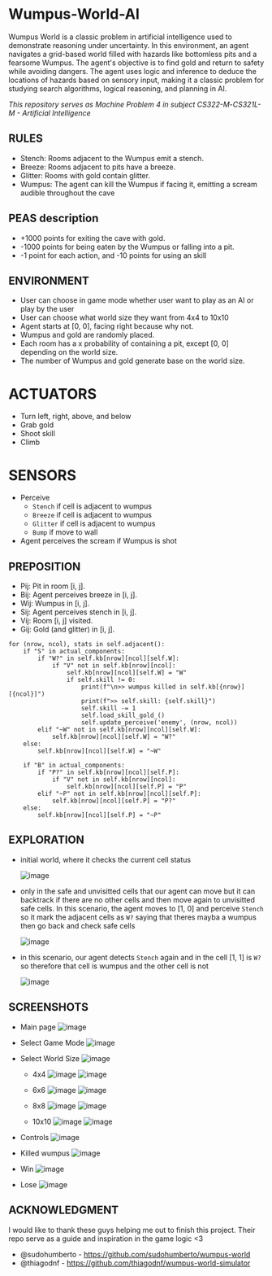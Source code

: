 # Wumpus-World-AI

Wumpus World is a classic problem in artificial intelligence used to demonstrate reasoning under uncertainty. In this environment, an agent navigates a grid-based world filled with hazards like bottomless pits and a fearsome Wumpus. The agent's objective is to find gold and return to safety while avoiding dangers. The agent uses logic and inference to deduce the locations of hazards based on sensory input, making it a classic problem for studying search algorithms, logical reasoning, and planning in AI.

_This repository serves as Machine Problem 4 in subject CS322-M_-_CS321L-M - Artificial Intelligence_

## RULES

- Stench: Rooms adjacent to the Wumpus emit a stench.
- Breeze: Rooms adjacent to pits have a breeze.
- Glitter: Rooms with gold contain glitter.
- Wumpus: The agent can kill the Wumpus if facing it, emitting a scream audible throughout the cave

## PEAS description

- +1000 points for exiting the cave with gold.
- -1000 points for being eaten by the Wumpus or falling into a pit.
- -1 point for each action, and -10 points for using an skill

## ENVIRONMENT

- User can choose in game mode whether user want to play as an AI or play by the user
- User can choose what world size they want from 4x4 to 10x10
- Agent starts at [0, 0], facing right because why not.
- Wumpus and gold are randomly placed.
- Each room has a x probability of containing a pit, except [0, 0] depending on the world size.
- The number of Wumpus and gold generate base on the world size.

# ACTUATORS

- Turn left, right, above, and below
- Grab gold
- Shoot skill
- Climb

# SENSORS

- Perceive
  - `Stench` if cell is adjacent to wumpus
  - `Breeze` if cell is adjacent to wumpus
  - `Glitter` if cell is adjacent to wumpus
  - `Bump` if move to wall
- Agent perceives the scream if Wumpus is shot

## PREPOSITION

- Pij: Pit in room [i, j].
- Bij: Agent perceives breeze in [i, j].
- Wij: Wumpus in [i, j].
- Sij: Agent perceives stench in [i, j].
- Vij: Room [i, j] visited.
- Gij: Gold (and glitter) in [i, j].

```
for (nrow, ncol), stats in self.adjacent():
    if "S" in actual_components:
        if "W?" in self.kb[nrow][ncol][self.W]:
            if "V" not in self.kb[nrow][ncol]:
                self.kb[nrow][ncol][self.W] = "W"
                if self.skill != 0:
                    print(f"\n>> wumpus killed in self.kb[{nrow}][{ncol}]")
                    print(f">> self.skill: {self.skill}")
                    self.skill -= 1
                    self.load_skill_gold_()
                    self.update_perceive('enemy', (nrow, ncol))
        elif "~W" not in self.kb[nrow][ncol][self.W]:
            self.kb[nrow][ncol][self.W] = "W?"
    else:
        self.kb[nrow][ncol][self.W] = "~W"

    if "B" in actual_components:
        if "P?" in self.kb[nrow][ncol][self.P]:
            if "V" not in self.kb[nrow][ncol]:
                self.kb[nrow][ncol][self.P] = "P"
        elif "~P" not in self.kb[nrow][ncol][self.P]:
            self.kb[nrow][ncol][self.P] = "P?"
    else:
        self.kb[nrow][ncol][self.P] = "~P"
```

## EXPLORATION

- initial world, where it checks the current cell status

  ![image](https://github.com/ChugxScript/Wumpus-World-AI/assets/101156843/f5cf42a3-3e43-482c-ad32-02d8f69fae3c)

- only in the safe and unvisitted cells that our agent can move but it can backtrack if there are no other cells and then move again to unvisitted safe cells. 
In this scenario, the agent moves to [1, 0] and perceive `Stench` so it mark the adjacent cells as `W?` saying that theres mayba a wumpus then go back and check safe cells

  ![image](https://github.com/ChugxScript/Wumpus-World-AI/assets/101156843/1e9e1172-cf30-407b-9407-b45003152c36)

- in this scenario, our agent detects `Stench` again and in the cell [1, 1] is `W?` so therefore that cell is wumpus and the other cell is not

  ![image](https://github.com/ChugxScript/Wumpus-World-AI/assets/101156843/fcb4479a-0efb-4099-b7d8-e60ce26d1ca3)


## SCREENSHOTS

- Main page
![image](https://github.com/ChugxScript/Wumpus-World-AI/assets/101156843/6ad3dc4e-718f-4bd7-b2e9-d6031a069b31)

- Select Game Mode
![image](https://github.com/ChugxScript/Wumpus-World-AI/assets/101156843/6babc040-c930-4510-a748-9572802ee4e5)

- Select World Size
![image](https://github.com/ChugxScript/Wumpus-World-AI/assets/101156843/eb8f555d-e3c1-4126-a4d5-c0e202cfc97d)

  - 4x4
  ![image](https://github.com/ChugxScript/Wumpus-World-AI/assets/101156843/b08df94d-1c0e-4d46-8f14-9169cd783615)
  ![image](https://github.com/ChugxScript/Wumpus-World-AI/assets/101156843/0e21fadc-f11c-421b-b35d-5e82961e986f)


  - 6x6
  ![image](https://github.com/ChugxScript/Wumpus-World-AI/assets/101156843/9458065e-3af4-458b-89c0-b2650d5123de)
  ![image](https://github.com/ChugxScript/Wumpus-World-AI/assets/101156843/b9625dd1-12cb-477e-8a1e-c90b6255f6d9)

  - 8x8
  ![image](https://github.com/ChugxScript/Wumpus-World-AI/assets/101156843/17496ae2-a4f1-451f-b5f9-e9eaff1a0be3)
  ![image](https://github.com/ChugxScript/Wumpus-World-AI/assets/101156843/aa2e15da-4b56-41c1-a8a2-9cd3f405a81c)

  - 10x10
  ![image](https://github.com/ChugxScript/Wumpus-World-AI/assets/101156843/62135619-789b-4c21-98ad-fb7f5c40e089)
  ![image](https://github.com/ChugxScript/Wumpus-World-AI/assets/101156843/6997313a-8707-48ab-a092-95c5e0d3722f)


- Controls
![image](https://github.com/ChugxScript/Wumpus-World-AI/assets/101156843/8a0a5230-373e-4445-b0e4-3e464f836ee8)

- Killed wumpus
![image](https://github.com/ChugxScript/Wumpus-World-AI/assets/101156843/43b1a423-95c7-4303-a990-f955eb776208)

- Win
![image](https://github.com/ChugxScript/Wumpus-World-AI/assets/101156843/7383f88d-4739-4757-a22f-614ade7ad378)

- Lose
![image](https://github.com/ChugxScript/Wumpus-World-AI/assets/101156843/248e7f08-09d9-4e33-8b95-131291a82040)


## ACKNOWLEDGMENT 

I would like to thank these guys helping me out to finish this project. 
Their repo serve as a guide and inspiration in the game logic <3
- @sudohumberto - https://github.com/sudohumberto/wumpus-world
- @thiagodnf - https://github.com/thiagodnf/wumpus-world-simulator
